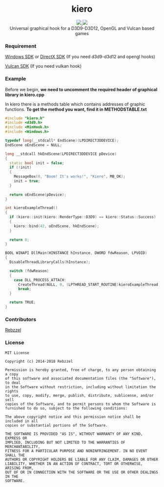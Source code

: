 <h1 align="center">kiero</h1>
<p align="center">
  <a href="https://github.com/Rebzzel/kiero/blob/master/LICENSE">
    <img src="https://img.shields.io/github/license/Rebzzel/kiero.svg?style=flat-square"/>
  </a>  
  <a href="https://github.com/Rebzzel/kiero/stargazers">
    <img src="https://img.shields.io/github/stars/Rebzzel/kiero.svg?style=flat-square"/>
  </a>
  <br>
  Universal graphical hook for a D3D9-D3D12, OpenGL and Vulcan based games
</p>

### Requirement
[Windows SDK](https://www.microsoft.com/en-us/download/details.aspx?id=8279) or [DirectX SDK](https://www.microsoft.com/en-us/download/details.aspx?id=4064) (If you need d3d9-d3d12 and opengl hooks)

[Vulcan SDK](https://www.lunarg.com/vulkan-sdk) (If you need vulkan hook)

### Example
Before we begin, **we need to uncomment the required header of graphical library in kiero.cpp**

In kiero there is a methods table which contains addresses of graphic functions. **To get the method you want, find it in METHODSTABLE.txt**

```C++
#include "kiero.h"
#include <d3d9.h>
#include <MinHook.h>
#include <Windows.h>

typedef long(__stdcall* EndScene)(LPDIRECT3DDEVICE);
EndScene oEndScene = NULL;

long __stdcall hkEndScene(LPDIRECT3DDEVICE pDevice)
{
  static bool init = false;
  if (!init)
  {
    MessageBox(0, "Boom! It's works!", "Kiero", MB_OK);
    init = true;
  }
  
  return oEndScene(pDevice);
}

int kieroExampleThread()
{
  if (kiero::init(kiero::RenderType::D3D9) == kiero::Status::Success)
  {
    kiero::bind(42, oEndScene, hkEndScene);
  }
  
  return 0;
}

BOOL WINAPI DllMain(HINSTANCE hInstance, DWORD fdwReason, LPVOID)
{
  DisableThreadLibraryCalls(hInstance);

  switch (fdwReason)
  {
    case DLL_PROCESS_ATTACH:
      CreateThread(NULL, 0, (LPTHREAD_START_ROUTINE)kieroExampleThread, NULL, 0, NULL);
      break;
  }

  return TRUE;
}
```

### Contributors
[Rebzzel](https://github.com/Rebzzel)

### License
```
MIT License

Copyright (c) 2014-2018 Rebzzel

Permission is hereby granted, free of charge, to any person obtaining a copy
of this software and associated documentation files (the "Software"), to deal
in the Software without restriction, including without limitation the rights
to use, copy, modify, merge, publish, distribute, sublicense, and/or sell
copies of the Software, and to permit persons to whom the Software is
furnished to do so, subject to the following conditions:

The above copyright notice and this permission notice shall be included in all
copies or substantial portions of the Software.

THE SOFTWARE IS PROVIDED "AS IS", WITHOUT WARRANTY OF ANY KIND, EXPRESS OR
IMPLIED, INCLUDING BUT NOT LIMITED TO THE WARRANTIES OF MERCHANTABILITY,
FITNESS FOR A PARTICULAR PURPOSE AND NONINFRINGEMENT. IN NO EVENT SHALL THE
AUTHORS OR COPYRIGHT HOLDERS BE LIABLE FOR ANY CLAIM, DAMAGES OR OTHER
LIABILITY, WHETHER IN AN ACTION OF CONTRACT, TORT OR OTHERWISE, ARISING FROM,
OUT OF OR IN CONNECTION WITH THE SOFTWARE OR THE USE OR OTHER DEALINGS IN THE
SOFTWARE.
```
